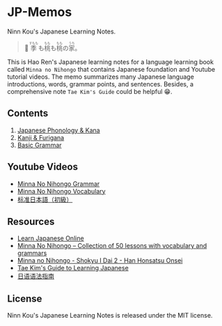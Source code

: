 # JP-Memos

Ninn Kou's Japanese Learning Notes.

>🌸 <ruby>季<rp>（</rp><rt>すもも</rt><rp>）</rp>も<rp>（</rp><rt></rt><rp>）</rp>桃<rp>（</rp><rt>もも</rt><rp>）</rp>も<rp>（</rp><rt></rt><rp>）</rp>桃<rp>（</rp><rt>もも</rt><rp>）</rp>の<rp>（</rp><rt></rt><rp>）</rp>家<rp>（</rp><rt>うち</rt><rp>）</rp></ruby>。

This is Hao Ren's Japanese learning notes for a language learning book called `Minna no Nihongo` that contains Japanese foundation and Youtube tutorial videos. The memo summarizes many Japanese language introductions, words, grammar points, and sentences. Besides, a comprehensive note `Tae Kim's Guide` could be helpful 😁.

## Contents

1. [Japanese Phonology & Kana](https://github.com/flying-yogurt/JP-Memos/blob/master/structure/01_Phonology_and_Kana.md)
2. [Kanji & Furigana](https://github.com/flying-yogurt/JP-Memos/blob/master/structure/02_Kanji_and_Furigana.md)
3. [Basic Grammar](https://github.com/flying-yogurt/JP-Memos/blob/master/structure/03_Basic_Grammar.md)

## Youtube Videos

- [Minna No Nihongo Grammar](https://www.youtube.com/playlist?list=PLag_mhJfCJ-18WyYoklCPxIpYbeRgmWLJ)
- [Minna No Nihongo Vocabulary](https://www.youtube.com/playlist?list=PLag_mhJfCJ-038RtKIdpE4KSi4t-Z98UT)
- [标准日本語（初級）](https://www.youtube.com/playlist?list=PL7D012D6DC2C145D7)

## Resources

- [Learn Japanese Online](http://j-learning.com)
- [Minna No Nihongo – Collection of 50 lessons with vocabulary and grammars](http://wordgrammar.net/minna-no-nihongo-collection-of-50-lessons-with-vocabulary-and-grammars/)
- [Minna no Nihongo - Shokyu I Dai 2 - Han Honsatsu Onsei](https://www.3anet.co.jp/np/en/resrcs/230020/)
- [Tae Kim's Guide to Learning Japanese](http://www.guidetojapanese.org/learn/)
- [日语语法指南](https://res.wokanxing.info/jpgramma/)

## License

Ninn Kou's Japanese Learning Notes is released under the MIT license.

